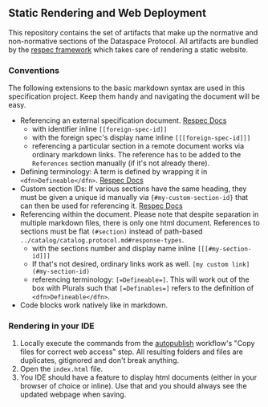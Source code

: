 ## Static Rendering and Web Deployment

This repository contains the set of artifacts that make up the normative
and non-normative sections of the Dataspace Protocol. All artifacts are
bundled by the [respec framework](https://www.respec.org) which takes care
of rendering a static website. 

### Conventions

The following extensions to the basic markdown syntax are used in this 
specification project. Keep them handy and navigating the document will 
be easy.

- Referencing an external specification document. [Respec Docs](https://respec.org/docs/#references-0)
    - with identifier inline `[[foreign-spec-id]]`
    - with the foreign spec's display name inline `[[[foreign-spec-id]]]`
    - referencing a particular section in a remote document works via ordinary markdown links. The reference has to be added to the `References` section manually (if it's not already there).
- Defining terminology: A term is defined by wrapping it in `<dfn>Defineable</dfn>`. [Respec Docs](https://respec.org/docs/#definitions-and-linking)
- Custom section IDs: If various sections have the same heading, they must be given a unique id manually via `{#my-custom-section-id}` that can then be used for referencing it. [Respec Docs](https://respec.org/docs/#example-specifying-a-custom-id-for-a-heading)
- Referencing within the document. Please note that despite separation in multiple markdown files, there is only one html document. References to sections must be flat `(#section)` instead of path-based `../catalog/catalog.protocol.md#response-types`.
    - with the sections number and display name inline `[[[#my-section-id]]]`
    - If that's not desired, ordinary links work as well. `[my custom link](#my-section-id)`
    - referencing terminology: `[=Defineable=]`. This will work out of the box with Plurals such that `[=Definables=]` refers to the definition of `<dfn>Defineable</dfn>`.
- Code blocks work natively like in markdown.

### Rendering in your IDE

1. Locally execute the commands from the [autopublish](.github/workflows/autopublish.yaml) workflow's "Copy files for correct web access" step. All resulting folders and files are duplicates, gitignored and don't break anything.
2. Open the `index.html` file.
3. You IDE should have a feature to display html documents (either in your browser of choice or inline). Use that and you should always see the updated webpage when saving.